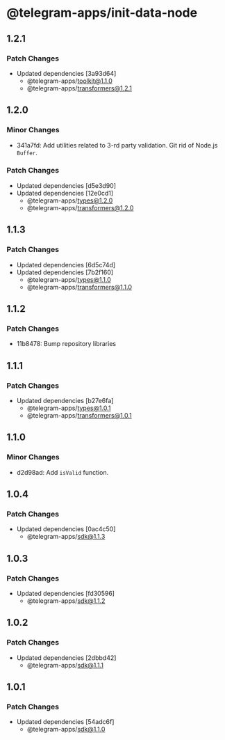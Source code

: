 # @telegram-apps/init-data-node

## 1.2.1

### Patch Changes

- Updated dependencies [3a93d64]
  - @telegram-apps/toolkit@1.1.0
  - @telegram-apps/transformers@1.2.1

## 1.2.0

### Minor Changes

- 341a7fd: Add utilities related to 3-rd party validation. Git rid of Node.js `Buffer`.

### Patch Changes

- Updated dependencies [d5e3d90]
- Updated dependencies [12e0cd1]
  - @telegram-apps/types@1.2.0
  - @telegram-apps/transformers@1.2.0

## 1.1.3

### Patch Changes

- Updated dependencies [6d5c74d]
- Updated dependencies [7b2f160]
  - @telegram-apps/types@1.1.0
  - @telegram-apps/transformers@1.1.0

## 1.1.2

### Patch Changes

- 11b8478: Bump repository libraries

## 1.1.1

### Patch Changes

- Updated dependencies [b27e6fa]
  - @telegram-apps/types@1.0.1
  - @telegram-apps/transformers@1.0.1

## 1.1.0

### Minor Changes

- d2d98ad: Add `isValid` function.

## 1.0.4

### Patch Changes

- Updated dependencies [0ac4c50]
  - @telegram-apps/sdk@1.1.3

## 1.0.3

### Patch Changes

- Updated dependencies [fd30596]
  - @telegram-apps/sdk@1.1.2

## 1.0.2

### Patch Changes

- Updated dependencies [2dbbd42]
  - @telegram-apps/sdk@1.1.1

## 1.0.1

### Patch Changes

- Updated dependencies [54adc6f]
  - @telegram-apps/sdk@1.1.0
